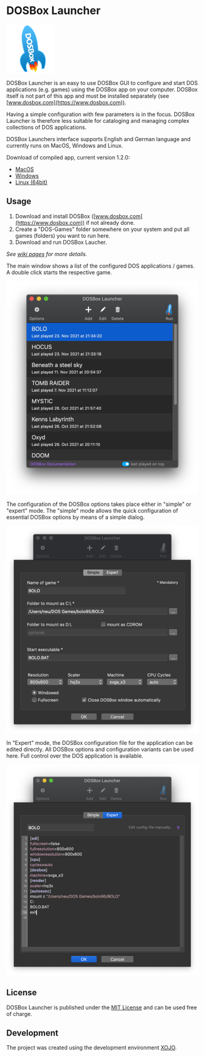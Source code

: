 # DOSBox Launcher

![AppLogo](/Images/AppIcon_128.png)

DOSBox Launcher is an easy to use DOSBox GUI to configure and start DOS applications (e.g. games) using the DOSBox app on your computer. 
DOSBox itself is not part of this app and must be installed separately (see [www.dosbox.com](https://www.dosbox.com)). 

Having a simple configuration with few parameters is in the focus. DOSBox Launcher is therefore less suitable for cataloging 
and managing complex collections of DOS applications.

DOSBox Launchers interface supports English and German language and currently runs on MacOS, Windows and Linux.

Download of compiled app, current version 1.2.0: 
- [MacOS](https://github.com/stefanwatermann/DOSBoxLauncher/releases/download/v1.1.2/DOSBoxLauncher.app.zip)
- [Windows](https://github.com/stefanwatermann/DOSBoxLauncher/releases/download/v1.1.2/DOSBoxLauncher.zip)
- [Linux (64bit)](https://github.com/stefanwatermann/DOSBoxLauncher/releases/download/v1.1.2/DOSBoxLauncher_amd64_1.2.0-140.deb)

## Usage
1. Download and install DOSBox ([www.dosbox.com](https://www.dosbox.com)) if not already done. 
2. Create a "DOS-Games" folder somewhere on your system and put all games (folders) you want to run here.
3. Download and run DOSBox Laucher.

*See <a href="https://github.com/stefanwatermann/DOSBoxLauncher/wiki">wiki pages</a> for more details.*

The main window shows a list of the configured DOS applications / games. A double click starts the respective game.

![DOSBoxLauncher Screenshot](/ScreenShots/DOSBoxLauncher_EN.png)

The configuration of the DOSBox options takes place either in "simple" or "expert" mode.
The "simple" mode allows the quick configuration of essential DOSBox options by means of a simple dialog.

![DOSBoxLauncher Screenshot](/ScreenShots/DOSBoxLauncher_1_EN.png)

In "Expert" mode, the DOSBox configuration file for the application can be edited directly. All DOSBox options and configuration variants can be used here. Full control over the DOS application is available.

![DOSBoxLauncher Screenshot](/ScreenShots/DOSBoxLauncher_2_EN.png)

## License
DOSBox Launcher is published under the [MIT License](/LICENSE) and can be used free of charge.

## Development
The project was created using the development environment [XOJO](https://www.xojo.com).
